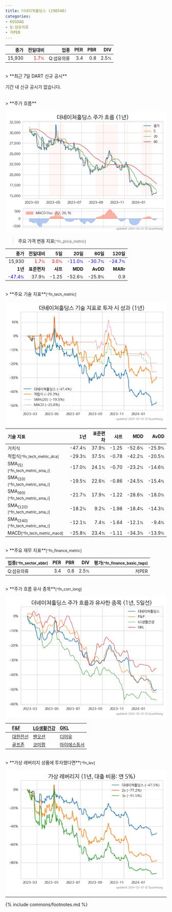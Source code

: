 ```yaml
---
title: 더네이쳐홀딩스 (298540)
categories:
- KOSDAQ
- Q:섬유의류
- 저PER
---
```

| **종가** | **전일대비** | **업종** | **PER** | **PBR** | **DIV** |
| -------: | -----------: | -------: | ------: | ------: | ------: |
| 15,930 | <span style="color: red">1.7<small>%</small></span> | Q:섬유의류 | 3.4 | 0.8 | 2.5<small>%</small> |

<!-- more -->

<br>
> **최근 7일 DART 신규 공시**<a id="dart"></a>


기간 내 신규 공시가 없습니다.

<br>
> **주가 흐름**<a id="price"></a>

![298540](/stock/images/298540.png)

> **주요 가격 변동 지표**<small>[^fn_price_metric]</small>

| **종가** | **전일대비** | **5일** | **20일** | **60일** | **120일** |
| -------: | -----------: | ------: | -------: | -------: | --------: |
| 15,930 | <span style="color: red">1.7<small>%</small></span> | <span style="color: red">3.0<small>%</small></span> | <span style="color: blue">-11.0<small>%</small></span> | <span style="color: blue">-30.7<small>%</small></span> | <span style="color: blue">-24.7<small>%</small></span> |
| **1년** | **표준편차** | **샤프** | **MDD** | **AvDD** | **MARr** |
| <span style="color: blue">-47.4<small>%</small></span> | 37.9<small>%</small> | -1.25 | -52.6<small>%</small> | -25.9<small>%</small> | 0.9 |

<br>
> **주요 기술 지표**<small>[^fn_tech_metric]</small>


![298540](/stock/images/298540_tech.png)

| **기술 지표** | **1년** | **표준편차** | **샤프** | **MDD** | **AvDD** |
| :------------ | ------: | -----------: | -------: | ------: | -------: |
| 거치식 | -47.4<small>%</small> | 37.9<small>%</small> | -1.25 | -52.6<small>%</small> | -25.9<small>%</small> |
| 적립식<small>[^fn_tech_metric_dca]</small> | -29.3<small>%</small> | 37.5<small>%</small> | -0.78 | -42.2<small>%</small> | -20.5<small>%</small> |
| SMA<sub>(5)</sub><small>[^fn_tech_metric_sma_i]</small> | -17.0<small>%</small> | 24.1<small>%</small> | -0.70 | -23.2<small>%</small> | -14.6<small>%</small> |
| SMA<sub>(20)</sub><small>[^fn_tech_metric_sma_i]</small> | -19.5<small>%</small> | 22.6<small>%</small> | -0.86 | -24.5<small>%</small> | -15.4<small>%</small> |
| SMA<sub>(60)</sub><small>[^fn_tech_metric_sma_i]</small> | -21.7<small>%</small> | 17.9<small>%</small> | -1.22 | -28.6<small>%</small> | -18.0<small>%</small> |
| SMA<sub>(120)</sub><small>[^fn_tech_metric_sma_i]</small> | -18.2<small>%</small> | 9.2<small>%</small> | -1.98 | -18.4<small>%</small> | -14.3<small>%</small> |
| SMA<sub>(240)</sub><small>[^fn_tech_metric_sma_i]</small> | -12.1<small>%</small> | 7.4<small>%</small> | -1.64 | -12.1<small>%</small> | -9.4<small>%</small> |
| MACD<small>[^fn_tech_metric_macd]</small> | -25.8<small>%</small> | 23.4<small>%</small> | -1.11 | -34.3<small>%</small> | -13.9<small>%</small> |

<br>
> **주요 재무 지표**<small>[^fn_finance_metric]</small>

| **업종**<small>[^fn_sector_abbr]</small> | **PER** | **PBR** | **DIV** | **평가**<small>[^fn_finance_basic_tags]</small> |
| :--------------------------------------- | ------: | ------: | ------: | ----------------------------------------------: |
| Q:섬유의류 | 3.4 | 0.8 | 2.5<small>%</small> | 저PER |

<br>
> **주가 흐름 유사 종목**<a id="corr"></a><small>[^fn_corr_long]</small>

![298540](/stock/images/298540_corr.png)

|    | [F&F](/383220/) | [LG생활건강](/051900/) | [GKL](/114090/) |
| :- | :------------------------------------- | :------------------------------------- | :--------------------------------------|
|    | [대한전선](/001440/) | [팬오션](/028670/) | [디어유](/376300/) |
|    | [골프존](/215000/) | [코미팜](/041960/) | [아이에스동서](/010780/) |

<br>
> **가상 레버리지 상품에 투자했다면**<a id="2x"></a><small>[^fn_lev]</small>

![298540](/stock/images/298540_2x.png)

---
{% include commons/footnotes.md %}